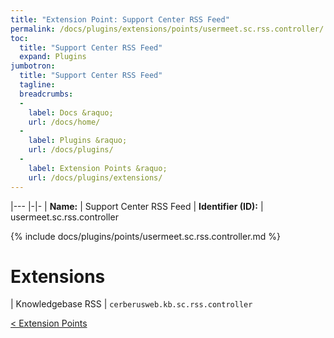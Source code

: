 ```yaml
---
title: "Extension Point: Support Center RSS Feed"
permalink: /docs/plugins/extensions/points/usermeet.sc.rss.controller/
toc:
  title: "Support Center RSS Feed"
  expand: Plugins
jumbotron:
  title: "Support Center RSS Feed"
  tagline: 
  breadcrumbs:
  -
    label: Docs &raquo;
    url: /docs/home/
  -
    label: Plugins &raquo;
    url: /docs/plugins/
  -
    label: Extension Points &raquo;
    url: /docs/plugins/extensions/
---
```


|---
|-|-
| **Name:** | Support Center RSS Feed
| **Identifier (ID):** | usermeet.sc.rss.controller

{% include docs/plugins/points/usermeet.sc.rss.controller.md %}

# Extensions

| Knowledgebase RSS | `cerberusweb.kb.sc.rss.controller`

<div class="section-nav">
	<div class="left">
		<a href="/docs/plugins/extensions/#extension-points" class="prev">&lt; Extension Points</a>
	</div>
	<div class="right align-right">
	</div>
</div>
<div class="clear"></div>